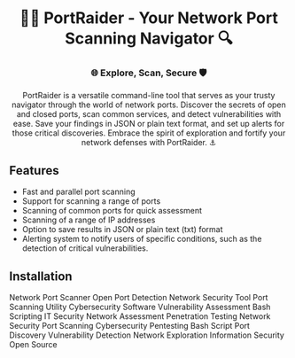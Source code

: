 <h1 align="center">🏴‍☠️ PortRaider - Your Network Port Scanning Navigator 🔍</h1>

<h3 align="center"> 🌐 Explore, Scan, Secure 🛡️</h3>

<p align="center">PortRaider is a versatile command-line tool that serves as your trusty navigator through the world of network ports. Discover the secrets of open and closed ports, scan common services, and detect vulnerabilities with ease. Save your findings in JSON or plain text format, and set up alerts for those critical discoveries. Embrace the spirit of exploration and fortify your network defenses with PortRaider. ⚓ </p>

## Features

- Fast and parallel port scanning
- Support for scanning a range of ports
- Scanning of common ports for quick assessment
- Scanning of a range of IP addresses
- Option to save results in JSON or plain text (txt) format
- Alerting system to notify users of specific conditions, such as the detection of critical vulnerabilities.

## Installation

Network Port Scanner
Open Port Detection
Network Security Tool
Port Scanning Utility
Cybersecurity Software
Vulnerability Assessment
Bash Scripting
IT Security
Network Assessment
Penetration Testing
Network Security
Port Scanning
Cybersecurity
Pentesting
Bash Script
Port Discovery
Vulnerability Detection
Network Exploration
Information Security
Open Source
